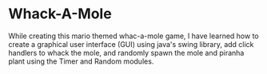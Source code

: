 # Whack-A-Mole

While creating this mario themed whac-a-mole game, I have learned how to create a graphical user interface (GUI) using java's swing library, 
add click handlers to whack the mole, and randomly spawn the mole and piranha plant using the Timer and Random modules.





